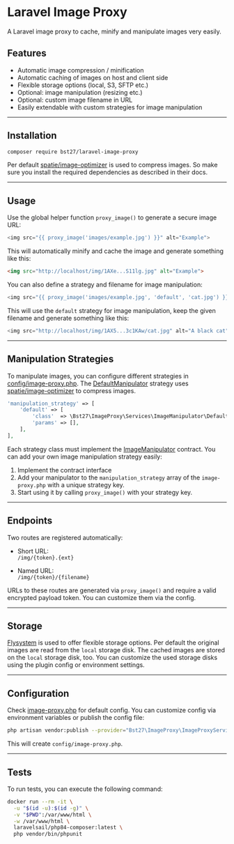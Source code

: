 # Laravel Image Proxy

A Laravel image proxy to cache, minify and manipulate images very easily.

## Features
- Automatic image compression / minification
- Automatic caching of images on host and client side
- Flexible storage options (local, S3, SFTP etc.)
- Optional: image manipulation (resizing etc.)
- Optional: custom image filename in URL
- Easily extendable with custom strategies for image manipulation

---

## Installation

```bash
composer require bst27/laravel-image-proxy
```

Per default [spatie/image-optimizer](https://github.com/spatie/image-optimizer) is used to compress images.
So make sure you install the required dependencies as described in their docs.

---

## Usage

Use the global helper function `proxy_image()` to generate a secure image URL:

```php
<img src="{{ proxy_image('images/example.jpg') }}" alt="Example">
```

This will automatically minify and cache the image and generate something like this:

```html
<img src="http://localhost/img/1AXe...S11lg.jpg" alt="Example">
```

You can also define a strategy and filename for image manipulation:

```php
<img src="{{ proxy_image('images/example.jpg', 'default', 'cat.jpg') }}" alt="A black cat">
```

This will use the `default` strategy for image manipulation, keep the given filename
and generate something like this:

```php
<img src="http://localhost/img/1AX5...3c1KAw/cat.jpg" alt="A black cat">
```

---

## Manipulation Strategies

To manipulate images, you can configure different strategies in [config/image-proxy.php](config/image-proxy.php).
The [DefaultManipulator](src/Services/ImageManipulator/DefaultManipulator.php) strategy uses
[spatie/image-optimizer](https://github.com/spatie/image-optimizer) to compress images.

```php
'manipulation_strategy' => [
    'default' => [
        'class'  => \Bst27\ImageProxy\Services\ImageManipulator\DefaultManipulator::class,
        'params' => [],
    ],
],
```

Each strategy class must implement the [ImageManipulator](src/Contracts/ImageManipulator.php) contract.
You can add your own image manipulation strategy easily:
1. Implement the contract interface
2. Add your manipulator to the `manipulation_strategy` array of the `image-proxy.php` with a unique strategy key.
3. Start using it by calling `proxy_image()` with your strategy key.

---

## Endpoints

Two routes are registered automatically:

- Short URL:  
  `/img/{token}.{ext}`

- Named URL:  
  `/img/{token}/{filename}`

URLs to these routes are generated via `proxy_image()` and require a valid encrypted payload token.
You can customize them via the config.

---

## Storage

[Flysystem](https://github.com/thephpleague/flysystem) is used to offer flexible storage options. Per default
the original images are read from the `local` storage disk. The cached images are stored on the `local` storage disk, too.
You can customize the used storage disks using the plugin config or environment settings.

---

## Configuration

Check [image-proxy.php](config/image-proxy.php) for default config. You can customize
config via environment variables or publish the config file:

```bash
php artisan vendor:publish --provider="Bst27\ImageProxy\ImageProxyServiceProvider"
```

This will create `config/image-proxy.php`.

---

## Tests

To run tests, you can execute the following command:

```bash
docker run --rm -it \
  -u "$(id -u):$(id -g)" \
  -v "$PWD":/var/www/html \
  -w /var/www/html \
  laravelsail/php84-composer:latest \
  php vendor/bin/phpunit
```
